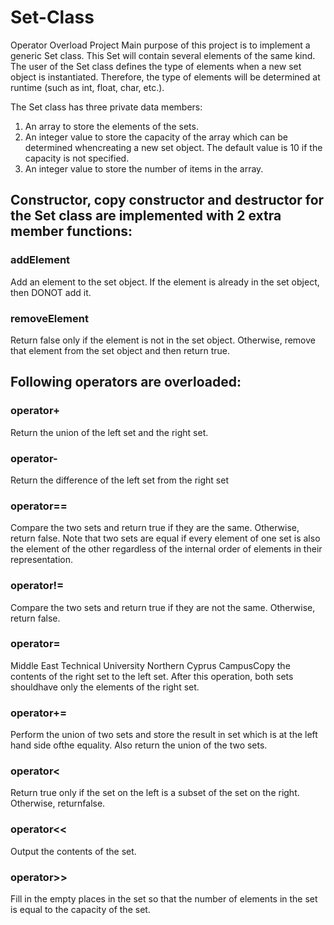 # Set-Class
Operator Overload Project
Main purpose of this project is to implement a generic Set class. This Set will contain several elements of the same kind. The user of the Set class defines the type of elements when a new set object is instantiated. Therefore, the type of elements will be determined at runtime (such as int, float, char, etc.).

The Set class has three private data members:
1. An array to store the elements of the sets.
2. An integer value to store the capacity of the array which can be determined whencreating a new set object. The default value is 10 if the capacity is not specified.
3. An integer value to store the number of items in the array.

## Constructor, copy constructor and destructor for the Set class are implemented with 2 extra member functions:
### addElement
Add an element to the set object. If the element is already in the set object, then DONOT add it.
### removeElement
Return false only if the element is not in the set object. Otherwise, remove that element from the set object and then return true.

## Following operators are overloaded:
### operator+
Return the union of the left set and the right set.
### operator-
Return the difference of the left set from the right set
### operator==
Compare the two sets and return true if they are the same. Otherwise, return false. Note that two sets are equal if every element of one set is also the element of the other regardless of the internal order of elements in their representation.
### operator!=
Compare the two sets and return true if they are not the same. Otherwise, return false.
### operator=
Middle East Technical University Northern Cyprus CampusCopy the contents of the right set to the left set. After this operation, both sets shouldhave only the elements of the right set.
### operator+=
Perform the union of two sets and store the result in set which is at the left hand side ofthe equality. Also return the union of the two sets.
### operator<
Return true only if the set on the left is a subset of the set on the right. Otherwise, returnfalse.
### operator<<
Output the contents of the set.
### operator>>
Fill in the empty places in the set so that the number of elements in the set is equal to the capacity of the set.
